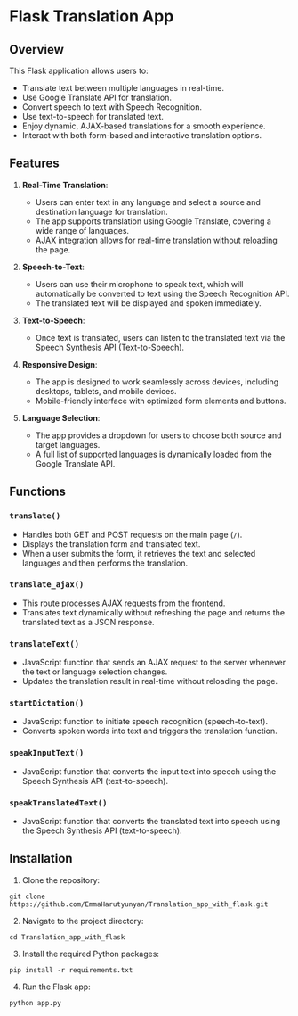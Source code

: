 # Flask Translation App

## Overview

This Flask application allows users to:

- Translate text between multiple languages in real-time.
- Use Google Translate API for translation.
- Convert speech to text with Speech Recognition.
- Use text-to-speech for translated text.
- Enjoy dynamic, AJAX-based translations for a smooth experience.
- Interact with both form-based and interactive translation options.



## Features

1. **Real-Time Translation**:
   - Users can enter text in any language and select a source and destination language for translation.
   - The app supports translation using Google Translate, covering a wide range of languages.
   - AJAX integration allows for real-time translation without reloading the page.

2. **Speech-to-Text**:
   - Users can use their microphone to speak text, which will automatically be converted to text using the Speech Recognition API.
   - The translated text will be displayed and spoken immediately.

3. **Text-to-Speech**:
   - Once text is translated, users can listen to the translated text via the Speech Synthesis API (Text-to-Speech).
   
4. **Responsive Design**:
   - The app is designed to work seamlessly across devices, including desktops, tablets, and mobile devices.
   - Mobile-friendly interface with optimized form elements and buttons.

5. **Language Selection**:
   - The app provides a dropdown for users to choose both source and target languages.
   - A full list of supported languages is dynamically loaded from the Google Translate API.

## Functions

### `translate()`
- Handles both GET and POST requests on the main page (`/`).
- Displays the translation form and translated text.
- When a user submits the form, it retrieves the text and selected languages and then performs the translation.

### `translate_ajax()`
- This route processes AJAX requests from the frontend.
- Translates text dynamically without refreshing the page and returns the translated text as a JSON response.

### `translateText()`
- JavaScript function that sends an AJAX request to the server whenever the text or language selection changes.
- Updates the translation result in real-time without reloading the page.

### `startDictation()`
- JavaScript function to initiate speech recognition (speech-to-text).
- Converts spoken words into text and triggers the translation function.

### `speakInputText()`
- JavaScript function that converts the input text into speech using the Speech Synthesis API (text-to-speech).

### `speakTranslatedText()`
- JavaScript function that converts the translated text into speech using the Speech Synthesis API (text-to-speech).

## Installation

1. Clone the repository:

```
git clone https://github.com/EmmaHarutyunyan/Translation_app_with_flask.git
```
2. Navigate to the project directory:

```
cd Translation_app_with_flask
```

3. Install the required Python packages:

```
pip install -r requirements.txt
```

4. Run the Flask app:

```
python app.py
```


